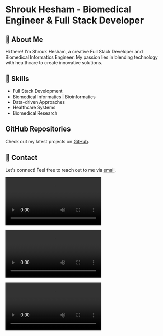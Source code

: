 # Shrouk Hesham - Biomedical Engineer & Full Stack Developer

## 🌸 About Me

Hi there! I'm Shrouk Hesham, a creative Full Stack Developer and Biomedical Informatics Engineer. My passion lies in blending technology with healthcare to create innovative solutions.

## 🚀 Skills

- Full Stack Development
- Biomedical Informatics | Bioinformatics
- Data-driven Approaches
- Healthcare Systems
- Biomedical Research

## GitHub Repositories

Check out my latest projects on [GitHub](https://github.com/SHrouk-Hesh).

## 💌 Contact

Let's connect! Feel free to reach out to me via [email](Shr.Hesham@nu.edu.eg).

![Video 1](https://cdnl.iconscout.com/lottie/premium/preview-watermark/female-web-developer-7362399-6031664.mp4)

![Video 2](https://cdnl.iconscout.com/lottie/premium/preview-watermark/female-developer-working-on-web-development-4733536-3938556.mp4)

![Video 3](https://cdnl.iconscout.com/lottie/premium/preview-watermark/geneticist-5403607-4510604.mp4)
